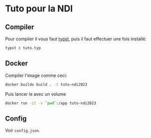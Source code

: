 # Tuto pour la NDI

## Compiler

Pour compiler il vous faut [typst](https://github.com/typst/typst), puis il faut effectuer une fois installé:

```sh
typst c tuto.typ
```

## Docker

Compiler l'image comme ceci:

```sh
docker buildx build . -t tuto-ndi2023
```

Puis lancer le avec un volume

```sh
docker run -it -v `pwd`:/app tuto-ndi2023
```

## Config

Voir `config.json`.
